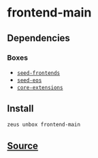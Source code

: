 
frontend-main
====================







## Dependencies
### Boxes
* [`seed-frontends`](seed-frontends.md)
* [`seed-eos`](seed-eos.md)
* [`core-extensions`](core-extensions.md)




## Install
```bash
zeus unbox frontend-main
```













## [Source](https://github.com/liquidapps-io/zeus-sdk/tree/master/boxes/groups/frontends/frontend-main)